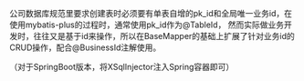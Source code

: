 公司数据库规范里要求创建表时必须要有单表自增的pk_id和全局唯一业务id，在使用mybatis-plus的过程时，通常使用pk_id作为@TableId，
然而实际做业务开发时，往往又是基于id来操作，所以在BaseMapper的基础上扩展了针对业务id的CRUD操作，配合@BusinessId注解使用。

（对于SpringBoot版本，将XSqlInjector注入Spring容器即可）